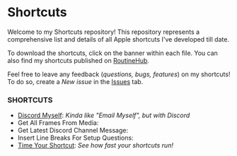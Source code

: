 # Shortcuts
Welcome to my Shortcuts repository! This repository represents a comprehensive list and details of all Apple shortcuts I've developed till date. 

To download the shortcuts, click on the banner within each file. You can also find my shortcuts published on [RoutineHub](https://routinehub.co/user/MrJeevs).

Feel free to leave any feedback (*questions, bugs, features*) on my shortcuts! To do so, create a *New issue* in the [Issues](https://github.com/MrJeevs/Shortcuts/issues) tab.

### SHORTCUTS
- [Discord Myself](https://github.com/MrJeevs/Shortcuts/blob/main/Documentation/Discord-Myself.md): *Kinda like "Email Myself", but with Discord*
- Get All Frames From Media:
- Get Latest Discord Channel Message:
- Insert Line Breaks For Setup Questions:
- [Time Your Shortcut](https://github.com/MrJeevs/Shortcuts/blob/main/Documentation/Time-Your-Shortcut.md): *See how fast your shortcuts run!*
